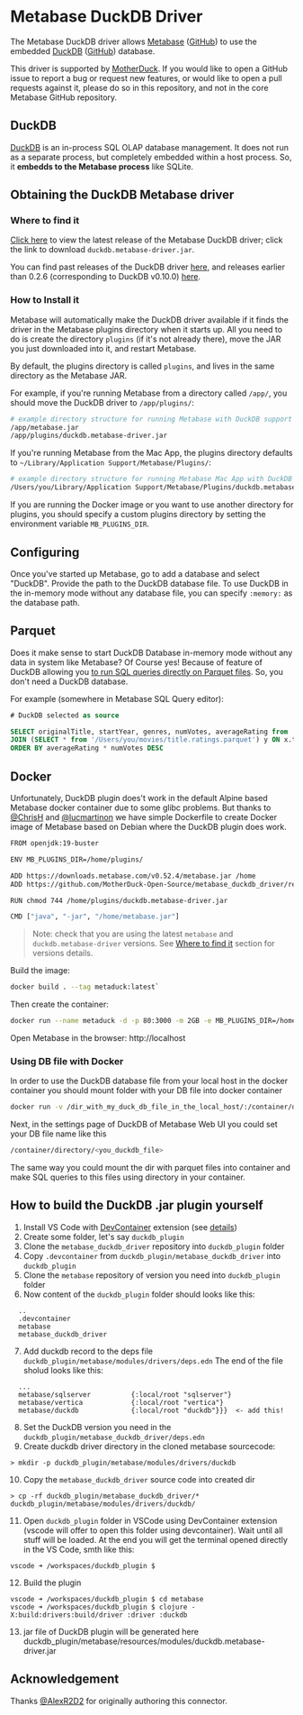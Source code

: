 # Metabase DuckDB Driver

The Metabase DuckDB driver allows [Metabase](https://www.metabase.com/) ([GitHub](https://github.com/metabase/metabase)) to use the embedded [DuckDB](https://duckdb.org/) ([GitHub](https://github.com/duckdb/duckdb)) database.

This driver is supported by [MotherDuck](https://motherduck.com/). If you would like to open a GitHub issue to report a bug or request new features, or would like to open a pull requests against it, please do so in this repository, and not in the core Metabase GitHub repository.

## DuckDB

[DuckDB](https://duckdb.org) is an in-process SQL OLAP database management. It does not run as a separate process, but completely embedded within a host process. So, it **embedds to the Metabase process** like SQLite.

## Obtaining the DuckDB Metabase driver

### Where to find it

[Click here](https://github.com/MotherDuck-Open-Source/metabase_duckdb_driver/releases/latest) to view the latest release of the Metabase DuckDB driver; click the link to download `duckdb.metabase-driver.jar`.

You can find past releases of the DuckDB driver [here](https://github.com/MotherDuck-Open-Source/metabase_duckdb_driver/releases), and releases earlier than 0.2.6 (corresponding to DuckDB v0.10.0) [here](https://github.com/AlexR2D2/metabase_duckdb_driver/releases).

### How to Install it

Metabase will automatically make the DuckDB driver available if it finds the driver in the Metabase plugins directory when it starts up.
All you need to do is create the directory `plugins` (if it's not already there), move the JAR you just downloaded into it, and restart Metabase.

By default, the plugins directory is called `plugins`, and lives in the same directory as the Metabase JAR.

For example, if you're running Metabase from a directory called `/app/`, you should move the DuckDB driver to `/app/plugins/`:

```bash
# example directory structure for running Metabase with DuckDB support
/app/metabase.jar
/app/plugins/duckdb.metabase-driver.jar
```

If you're running Metabase from the Mac App, the plugins directory defaults to `~/Library/Application Support/Metabase/Plugins/`:

```bash
# example directory structure for running Metabase Mac App with DuckDB support
/Users/you/Library/Application Support/Metabase/Plugins/duckdb.metabase-driver.jar
```

If you are running the Docker image or you want to use another directory for plugins, you should specify a custom plugins directory by setting the environment variable `MB_PLUGINS_DIR`.

## Configuring

Once you've started up Metabase, go to add a database and select "DuckDB". Provide the path to the DuckDB database file. To use DuckDB in the in-memory mode without any database file, you can specify `:memory:` as the database path. 

## Parquet

Does it make sense to start DuckDB Database in-memory mode without any data in system like Metabase? Of Course yes!
Because of feature of DuckDB allowing you [to run SQL queries directly on Parquet files](https://duckdb.org/2021/06/25/querying-parquet.html). So, you don't need a DuckDB database.

For example (somewhere in Metabase SQL Query editor):

```sql
# DuckDB selected as source

SELECT originalTitle, startYear, genres, numVotes, averageRating from '/Users/you/movies/title.basics.parquet' x
JOIN (SELECT * from '/Users/you/movies/title.ratings.parquet') y ON x.tconst = y.tconst
ORDER BY averageRating * numVotes DESC
```

## Docker

Unfortunately, DuckDB plugin does't work in the default Alpine based Metabase docker container due to some glibc problems. But thanks to [@ChrisH](https://github.com/ChrisH) and [@lucmartinon](https://github.com/lucmartinon) we have simple Dockerfile to create Docker image of Metabase based on Debian where the DuckDB plugin does work.

```bash
FROM openjdk:19-buster

ENV MB_PLUGINS_DIR=/home/plugins/

ADD https://downloads.metabase.com/v0.52.4/metabase.jar /home
ADD https://github.com/MotherDuck-Open-Source/metabase_duckdb_driver/releases/download/0.2.12/duckdb.metabase-driver.jar /home/plugins/

RUN chmod 744 /home/plugins/duckdb.metabase-driver.jar

CMD ["java", "-jar", "/home/metabase.jar"]
```

> Note: check that you are using the latest `metabase` and `duckdb.metabase-driver` versions. See [Where to find it](#where-to-find-it) section for versions details.

Build the image:
```bash
docker build . --tag metaduck:latest`
```

Then create the container:
```bash
docker run --name metaduck -d -p 80:3000 -m 2GB -e MB_PLUGINS_DIR=/home/plugins metaduck
```

Open Metabase in the browser: http://localhost

### Using DB file with Docker

In order to use the DuckDB database file from your local host in the docker container you should mount folder with your DB file into docker container

```bash
docker run -v /dir_with_my_duck_db_file_in_the_local_host/:/container/directory ...
```

Next, in the settings page of DuckDB of Metabase Web UI you could set your DB file name like this

```bash
/container/directory/<you_duckdb_file>
```

The same way you could mount the dir with parquet files into container and make SQL queries to this files using directory in your container.

## How to build the DuckDB .jar plugin yourself

1. Install VS Code with [DevContainer](https://marketplace.visualstudio.com/items?itemName=ms-vscode-remote.remote-containers) extension (see [details](https://code.visualstudio.com/docs/devcontainers/containers))
2. Create some folder, let's say `duckdb_plugin`
3. Clone the `metabase_duckdb_driver` repository into `duckdb_plugin` folder
4. Copy `.devcontainer` from `duckdb_plugin/metabase_duckdb_driver` into `duckdb_plugin`
5. Clone the `metabase` repository of version you need into `duckdb_plugin` folder
6. Now content of the `duckdb_plugin` folder should looks like this:
```
  ..
  .devcontainer
  metabase
  metabase_duckdb_driver
```
7. Add duckdb record to the deps file `duckdb_plugin/metabase/modules/drivers/deps.edn`
The end of the file sholud looks like this:
```
  ...
  metabase/sqlserver          {:local/root "sqlserver"}
  metabase/vertica            {:local/root "vertica"}
  metabase/duckdb             {:local/root "duckdb"}}}  <- add this!
```
8. Set the DuckDB version you need in the `duckdb_plugin/metabase_duckdb_driver/deps.edn`
9. Create duckdb driver directory in the cloned metabase sourcecode:
```
> mkdir -p duckdb_plugin/metabase/modules/drivers/duckdb
```
10. Copy the `metabase_duckdb_driver` source code into created dir
```
> cp -rf duckdb_plugin/metabase_duckdb_driver/* duckdb_plugin/metabase/modules/drivers/duckdb/
```
11. Open `duckdb_plugin` folder in VSCode using DevContainer extension (vscode will offer to open this folder using devcontainer). Wait until all stuff will be loaded. At the end you will get the terminal opened directly in the VS Code, smth like this:
```
vscode ➜ /workspaces/duckdb_plugin $
```
12. Build the plugin
```
vscode ➜ /workspaces/duckdb_plugin $ cd metabase
vscode ➜ /workspaces/duckdb_plugin $ clojure -X:build:drivers:build/driver :driver :duckdb
```
13. jar file of DuckDB plugin will be generated here duckdb_plugin/metabase/resources/modules/duckdb.metabase-driver.jar


## Acknowledgement

Thanks [@AlexR2D2](https://github.com/AlexR2D2) for originally authoring this connector.